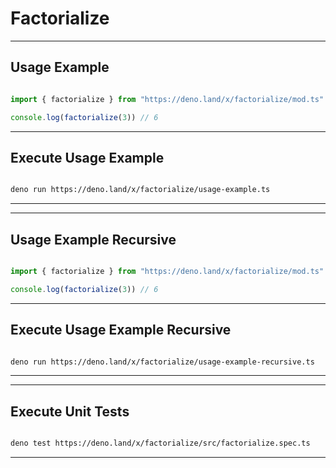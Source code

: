 # Factorialize

---
## Usage Example

```ts

import { factorialize } from "https://deno.land/x/factorialize/mod.ts"

console.log(factorialize(3)) // 6


```

---

## Execute Usage Example  

```sh

deno run https://deno.land/x/factorialize/usage-example.ts

```

---

---

## Usage Example Recursive

```ts

import { factorialize } from "https://deno.land/x/factorialize/mod.ts"

console.log(factorialize(3)) // 6


```

---

## Execute Usage Example Recursive  

```sh

deno run https://deno.land/x/factorialize/usage-example-recursive.ts

```

---
---

## Execute Unit Tests  

```sh

deno test https://deno.land/x/factorialize/src/factorialize.spec.ts

```

---

